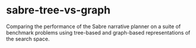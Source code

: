 # sabre-tree-vs-graph
Comparing the performance of the Sabre narrative planner on a suite of benchmark problems using tree-based and graph-based representations of the search space.
